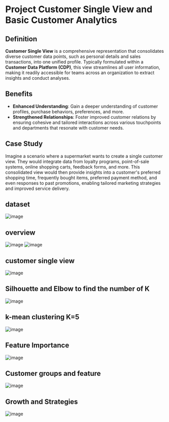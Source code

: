 
# Project Customer Single View and Basic Customer Analytics

## Definition
**Customer Single View** is a comprehensive representation that consolidates diverse customer data points, such as personal details and sales transactions, into one unified profile.
Typically formulated within a **Customer Data Platform (CDP)**, this view streamlines all user information, making it readily accessible for teams across an organization to extract insights and conduct analyses.

## Benefits
- **Enhanced Understanding**: Gain a deeper understanding of customer profiles, purchase behaviors, preferences, and more.
- **Strengthened Relationships**: Foster improved customer relations by ensuring cohesive and tailored interactions across various touchpoints and departments that resonate with customer needs.

## Case Study
Imagine a scenario where a supermarket wants to create a single customer view. They would integrate data from loyalty programs, point-of-sale systems, online shopping carts, feedback forms, and more. This consolidated view would then provide insights into a customer's preferred shopping time, frequently bought items, preferred payment method, and even responses to past promotions, enabling tailored marketing strategies and improved service delivery.

## dataset
![image](https://github.com/Hakulani/CustomerAnalytics/assets/61573397/b8701f03-53c1-4fe6-8f98-1456efcde868)

## overview
![image](https://github.com/Hakulani/CustomerAnalytics/assets/61573397/07433794-1ba3-428d-bb53-9a68db348e49)
![image](https://github.com/Hakulani/CustomerAnalytics/assets/61573397/275ad70d-05bb-4961-b770-d84acad110cd)

## customer single view
![image](https://github.com/Hakulani/CustomerAnalytics/assets/61573397/a7b02b30-a375-4da0-a258-14a4da032e73)
 
## Silhouette and Elbow to find the number of K 
![image](https://github.com/Hakulani/CustomerAnalytics/assets/61573397/443646f9-546f-4b41-8a78-881240c7f224)

## k-mean clustering  K=5
![image](https://github.com/Hakulani/CustomerAnalytics/assets/61573397/13853d5d-3e15-49ff-9dde-e9a113feb4cb)

## Feature Importance
![image](https://github.com/Hakulani/CustomerAnalytics/assets/61573397/4cddc5f1-c853-4236-ade8-a6f419404cc1)

## Customer groups and feature 
![image](https://github.com/Hakulani/CustomerAnalytics/assets/61573397/179f84e4-f51e-454f-b2c5-d422490436b7)

## Growth and Strategies
![image](https://github.com/Hakulani/CustomerAnalytics/assets/61573397/3849af07-b13f-4d80-81e1-2a19c05fba5d)

